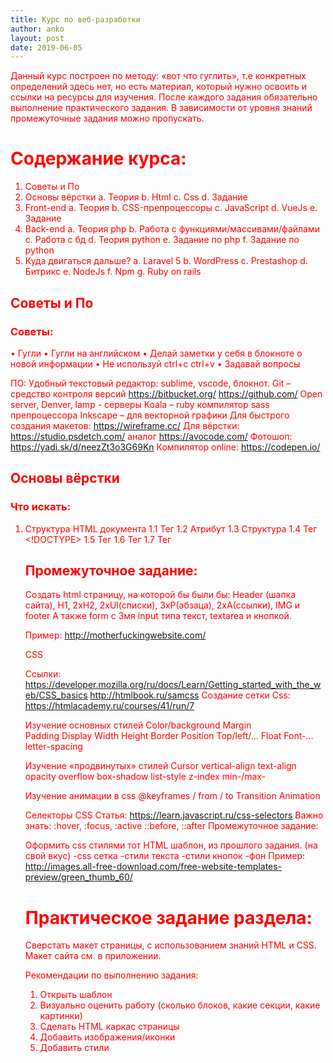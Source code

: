 ```yaml
---
title: Курс по веб-разработки
author: anko
layout: post
date: 2019-06-05
---
```

Данный курс построен по методу: «вот что гуглить», т.е конкретных определений здесь нет, но есть материал, который нужно освоить и ссылки на ресурсы для изучения.
После каждого задания обязательно выполнение практического задания. В зависимости от уровня знаний промежуточные задания можно пропускать.

# Содержание курса:
1.  Советы и По
2.  Основы вёрстки
a.  Теория
b.  Html
c.  Css
d.  Задание
3.  Front-end
a.  Теория
b.  CSS-препроцессоры
c.  JavaScript
d.  VueJs
e.  Задание
4.  Back-end
a.  Теория php
b.  Работа с функциями/массивами/файлами
c.  Работа с бд
d.  Теория python
e.  Задание по php
f.  Задание по python
5.  Куда двигаться дальше?
a.  Laravel 5
b.  WordPress
c.  Prestashop
d.  Битрикс
e.  NodeJs
f.  Npm
g.  Ruby on rails



## Советы и По
### Советы:

•   Гугли
•   Гугли на английском
•   Делай заметки у себя в блокноте о новой информации
•   Не используй ctrl+c  ctrl+v
•   Задавай вопросы



ПО:
Удобный текстовый редактор: sublime, vscode, блокнот.
Git – средство контроля версий 
https://bitbucket.org/
https://github.com/ 
Open server, Denver, lamp - серверы
Koala – ruby компилятор sass препроцессора
Inkscape – для векторной графики
Для быстрого создания макетов: https://wireframe.cc/ 
Для вёрстки: https://studio.psdetch.com/  аналог https://avocode.com/
Фотошоп: https://yadi.sk/d/neezZt3o3G69Kn 
Компилятор online: https://codepen.io/






 
## Основы вёрстки

### Что искать:
1.  Структура HTML документа
1.1 Тег 
1.2 Атрибут 
1.3 Структура 
1.4 Тег <!DOCTYPE> 
1.5 Тег <html> 
1.6 Тег <head> 
1.7 Тег <title> 
1.9 Тег <meta> 
1.10 Тег <style> 
1.11 Тег <link> 
1.12 Тег <script> 
1.13 Тег <base> 
1.14 Тег <body> 
1.15 Тег <!-- -->
2.  Форматирование текста
2.1 Заголовки 
2.2 Разделение текста на абзацы и перенос строки 
2.3 Выделение текста курсивом 
2.4 Выделение текста полужирным шрифтом 
2.5 Выделение текста подчеркиванием 
2.6 Вывод текста моноширинным шрифтом 
2.7 Вывод текста в верхнем и нижнем индексах 
2.8 Тег <font> и его параметры 
2.9 Тег <center>
3.  Ссылки в html
3.1 тег <a> 
3.2 Абсолютные и относительные ссылки 
3.3 Ссылка к заданному месту текста (якорь)
4.  HTML-списки для структурирования информации
4.1 Маркированный список 
4.2 Нумерованный список 
4.3 Список определений 
4.4 Вложенный список 
4.5 Многоуровневый нумерованный список
5.  Работа с изображениями
5.1 Вставка изображения 
5.2 Выравнивание изображения 
5.3 Размер изображения 
5.4 Отделение изображения от текста
6.  Работа с таблицами
6.1 Что такое таблица 
6.2 Создание таблицы 
6.3 Объединение ячеек таблицы

### Где искать: 
http://htmlbook.ru/
https://htmlacademy.ru/
https://html5book.ru
https://www.w3schools.com/html


HTML
Шаблон:
<!DOCTYPE html>
<html lang="en">
<head>
    <meta charset="UTF-8">
    <title>Document</title>
</head>
<body>
    
</body>
</html>

## Промежуточное задание:
Создать html страницу, на которой бы были бы:
Header (шапка сайта), H1, 2xH2, 2xUl(списки), 3xP(абзаца), 2xA(ссылки), IMG и footer
А также form с 3мя input типа текст, textarea и кнопкой.

Пример: http://motherfuckingwebsite.com/




CSS
<style>
        * {
            color: red;
        }
</style>
Ссылки:
https://developer.mozilla.org/ru/docs/Learn/Getting_started_with_the_web/CSS_basics
http://htmlbook.ru/samcss
Создание сетки Сss: https://htmlacademy.ru/courses/41/run/7

Изучение основных стилей
Color/background
Margin  
Padding 
Display
Width
Height
Border
Position
Top/left/…
Float
Font-…
letter-spacing

Изучение «продвинутых» стилей
Cursor
vertical-align
text-align 
opacity
overflow
box-shadow
list-style
z-index
min-/max-

Изучение анимации в css
@keyframes / from / to
Transition
Animation

Селекторы CSS
Статья: https://learn.javascript.ru/css-selectors
Важно знать:
:hover, :focus, :active
::before, ::after
Промежуточное задание:

Оформить css стилями тот HTML шаблон, из прошлого задания. (на свой вкус)
-css сетка
-стили текста
-стили кнопок
-фон
Пример: http://images.all-free-download.com/free-website-templates-preview/green_thumb_60/ 


 
# Практическое задание раздела:

Сверстать макет страницы, с использованием знаний HTML и CSS.
Макет сайта см. в приложении.

Рекомендации по выполнению задания:
1.  Открыть шаблон
2.  Визуально оценить работу (сколько блоков, какие секции, какие картинки)
3.  Сделать HTML каркас страницы
4.  Добавить изображения/иконки 
5.  Добавить стили
 
